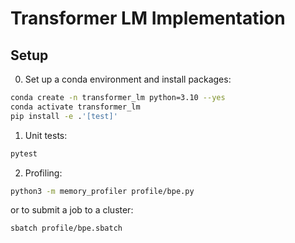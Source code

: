 # Transformer LM Implementation

## Setup

0. Set up a conda environment and install packages:

```sh
conda create -n transformer_lm python=3.10 --yes
conda activate transformer_lm
pip install -e .'[test]'
```

1. Unit tests:

```sh
pytest
```

2. Profiling:

```sh
python3 -m memory_profiler profile/bpe.py
```

or to submit a job to a cluster:

```sh
sbatch profile/bpe.sbatch
```
